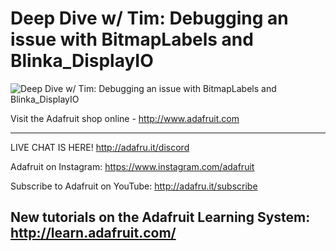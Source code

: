 # Deep Dive w/ Tim: Debugging an issue with BitmapLabels and Blinka_DisplayIO

![Deep Dive w/ Tim: Debugging an issue with BitmapLabels and Blinka_DisplayIO](https://i.ytimg.com/vi/CfBYoHYcpBQ/sddefault.jpg 'Deep Dive w/ Tim: Debugging an issue with BitmapLabels and Blinka_DisplayIO')

Visit the Adafruit shop online - http://www.adafruit.com

-----------------------------------------
LIVE CHAT IS HERE! http://adafru.it/discord

Adafruit on Instagram: https://www.instagram.com/adafruit

Subscribe to Adafruit on YouTube: http://adafru.it/subscribe

New tutorials on the Adafruit Learning System: http://learn.adafruit.com/
-----------------------------------------
